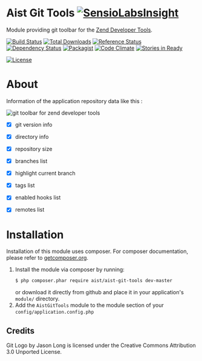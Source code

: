 Aist Git Tools [![SensioLabsInsight](https://insight.sensiolabs.com/projects/d5905635-cc2b-4845-acb2-7548a67d8945/small.png)](https://insight.sensiolabs.com/projects/d5905635-cc2b-4845-acb2-7548a67d8945)
==============
Module providing git toolbar for the [Zend Developer Tools](https://github.com/zendframework/ZendDeveloperTools).

[![Build Status](https://travis-ci.org/ma-si/aist-git-tools.svg?branch=master)](https://travis-ci.org/ma-si/aist-git-tools)
[![Total Downloads](https://poser.pugx.org/aist/aist-git-tools/downloads)](https://packagist.org/packages/aist/aist-git-tools)
[![Reference Status](https://www.versioneye.com/php/aist:aist-git-tools/reference_badge.svg?style=flat)](https://www.versioneye.com/php/aist:aist-git-tools/references)
[![Dependency Status](https://www.versioneye.com/user/projects/55d83a578d9c4b0018000001/badge.svg?style=flat)](https://www.versioneye.com/user/projects/55d83a578d9c4b0018000001)
[![Packagist](https://img.shields.io/packagist/v/aist/aist-git-tools.svg)]()
[![Code Climate](https://codeclimate.com/github/ma-si/aist-git-tools/badges/gpa.svg)](https://codeclimate.com/github/ma-si/aist-git-tools)
[![Stories in Ready](https://badge.waffle.io/ma-si/aist-git-tools.svg?label=ready&title=Ready)](http://waffle.io/ma-si/aist-git-tools)

[![License](https://poser.pugx.org/aist/aist-git-tools/license)](https://packagist.org/packages/aist/aist-git-tools)


About
=====
Information of the application repository data like this :

![git toolbar for zend developer tools](https://github.com/ma-si/aist-git-tools/blob/master/data/docs/toolbar.png)

- [x] git version info
- [x] directory info
- [x] repository size
- [x] branches list
- [x] highlight current branch
- [x] tags list
- [x] enabled hooks list
- [x] remotes list


Installation
============
Installation of this module uses composer. For composer documentation, please refer to
[getcomposer.org](http://getcomposer.org/).

1. Install the module via composer by running:
    ```sh
    $ php composer.phar require aist/aist-git-tools dev-master
    ```
   or download it directly from github and place it in your application's `module/` directory.
2. Add the `AistGitTools` module to the module section of your `config/application.config.php`


Credits
-------
Git Logo by Jason Long is licensed under the Creative Commons Attribution 3.0 Unported License.
